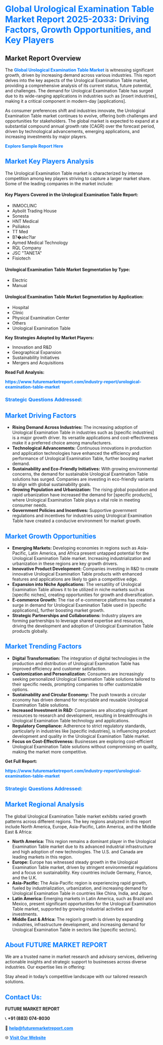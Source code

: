 <h1 style="color: #007BFF;">Global Urological Examination Table Market Report 2025-2033: Driving Factors, Growth Opportunities, and Key Players</h1>

<section id="overview">
<h2>Market Report Overview</h2>
<p>The <a href="https://www.futuremarketreport.com/industry-report/urological-examination-table-market" style="color: #007BFF; text-decoration: none;"><strong>Global Urological Examination Table Market</strong></a> is witnessing significant growth, driven by increasing demand across various industries. This report delves into the key aspects of the Urological Examination Table market, providing a comprehensive analysis of its current status, future potential, and challenges. The demand for Urological Examination Table has surged due to its wide-ranging applications in industries such as [insert industries], making it a critical component in modern-day [applications].</p>
<p>As consumer preferences shift and industries innovate, the Urological Examination Table market continues to evolve, offering both challenges and opportunities for stakeholders. The global market is expected to expand at a substantial compound annual growth rate (CAGR) over the forecast period, driven by technological advancements, emerging applications, and increasing investments by major players.</p>
</section>

<section id="overview">
<p><a href="https://www.futuremarketreport.com/request-sample/reportId=123574" style="color: #007BFF; text-decoration: none;"><strong>Explore Sample Report Here</strong></a></p>
</section>

<section id="key-players">
<h2 style="color: #007BFF;">Market Key Players Analysis</h2>
<p>The Urological Examination Table market is characterized by intense competition among key players striving to capture a larger market share. Some of the leading companies in the market include:</p>
<h4>Key Players Covered in the Urological Examination Table Report:</h4>
<ul><li>INMOCLINC</li><li>Aybolit Trading House</li><li>Sonesta</li><li>HNT Medical</li><li>Psiliakos</li><li>TT Med</li><li>B?�akc?lar</li><li>Aymed Medical Technology</li><li>RQL Company</li><li>JSC &quot;TANETA&quot;</li><li>Fisiotech</li></ul>
<h4>Urological Examination Table Market Segmentation by Type:</h4>
<ul><li>Electric</li><li>Manual</li></ul>

<h4>Urological Examination Table Market Segmentation by Application:</h4>
<ul><li>Hospital</li><li>Clinic</li><li>Physical Examination Center</li><li>Others</li><li>Urological Examination Table</li></ul>
<p><strong>Key Strategies Adopted by Market Players:</strong></p>
<ul>
<li>Innovation and R&D</li>
<li>Geographical Expansion</li>
<li>Sustainability Initiatives</li>
<li>Mergers and Acquisitions</li>
</ul>
</section>

<section>
<p><strong>Read Full Analysis: </strong></p><a href="https://www.futuremarketreport.com/industry-report/urological-examination-table-market" style="color: #007BFF; text-decoration: none;"><strong>https://www.futuremarketreport.com/industry-report/urological-examination-table-market</strong></a>
<h3 style="color: #007BFF;">Strategic Questions Addressed:</h3>
</section>

<section id="driving-factors">
<h2 style="color: #007BFF;">Market Driving Factors</h2>
<ul>
<li><strong>Rising Demand Across Industries:</strong> The increasing adoption of Urological Examination Table in industries such as [specific industries] is a major growth driver. Its versatile applications and cost-effectiveness make it a preferred choice among manufacturers.</li>
<li><strong>Technological Advancements:</strong> Continuous innovations in production and application technologies have enhanced the efficiency and performance of Urological Examination Table, further boosting market demand.</li>
<li><strong>Sustainability and Eco-Friendly Initiatives:</strong> With growing environmental concerns, the demand for sustainable Urological Examination Table solutions has surged. Companies are investing in eco-friendly variants to align with global sustainability goals.</li>
<li><strong>Growing Population and Urbanization:</strong> The rising global population and rapid urbanization have increased the demand for [specific products], where Urological Examination Table plays a vital role in meeting consumer needs.</li>
<li><strong>Government Policies and Incentives:</strong> Supportive government regulations and incentives for industries using Urological Examination Table have created a conducive environment for market growth.</li>
</ul>
</section>

<section id="growth-opportunities">
<h2 style="color: #007BFF;">Market Growth Opportunities</h2>
<ul>
<li><strong>Emerging Markets:</strong> Developing economies in regions such as Asia-Pacific, Latin America, and Africa present untapped potential for the Urological Examination Table market. Increasing industrialization and urbanization in these regions are key growth drivers.</li>
<li><strong>Innovative Product Development:</strong> Companies investing in R&D to create innovative Urological Examination Table products with enhanced features and applications are likely to gain a competitive edge.</li>
<li><strong>Expansion into Niche Applications:</strong> The versatility of Urological Examination Table allows it to be utilized in niche markets such as [specific niches], creating opportunities for growth and diversification.</li>
<li><strong>E-commerce Growth:</strong> The rise of e-commerce platforms has created a surge in demand for Urological Examination Table used in [specific applications], further boosting market growth.</li>
<li><strong>Strategic Partnerships and Collaborations:</strong> Industry players are forming partnerships to leverage shared expertise and resources, driving the development and adoption of Urological Examination Table products globally.</li>
</ul>
</section>

<section id="trending-factors">
<h2 style="color: #007BFF;">Market Trending Factors</h2>
<ul>
<li><strong>Digital Transformation:</strong> The integration of digital technologies in the production and distribution of Urological Examination Table has improved efficiency and customer satisfaction.</li>
<li><strong>Customization and Personalization:</strong> Consumers are increasingly seeking personalized Urological Examination Table solutions tailored to their specific needs, prompting companies to offer customizable options.</li>
<li><strong>Sustainability and Circular Economy:</strong> The push towards a circular economy has driven demand for recyclable and reusable Urological Examination Table solutions.</li>
<li><strong>Increased Investment in R&D:</strong> Companies are allocating significant resources to research and development, resulting in breakthroughs in Urological Examination Table technology and applications.</li>
<li><strong>Regulatory Compliance:</strong> Adherence to strict regulatory standards, particularly in industries like [specific industries], is influencing product development and quality in the Urological Examination Table market.</li>
<li><strong>Focus on Cost-Effectiveness:</strong> Businesses are exploring cost-efficient Urological Examination Table solutions without compromising on quality, making the market more competitive.</li>
</ul>
</section>

<section>
<p><strong>Get Full Report: </strong></p><a href="https://www.futuremarketreport.com/industry-report/urological-examination-table-market" style="color: #007BFF; text-decoration: none;"><strong>https://www.futuremarketreport.com/industry-report/urological-examination-table-market</strong></a>
<h3 style="color: #007BFF;">Strategic Questions Addressed:</h3>
</section>


<section id="regional-analysis">
<h2 style="color: #007BFF;">Market Regional Analysis</h2>
<p>The global Urological Examination Table market exhibits varied growth patterns across different regions. The key regions analyzed in this report include North America, Europe, Asia-Pacific, Latin America, and the Middle East & Africa:</p>
<ul>
<li><strong>North America:</strong> This region remains a dominant player in the Urological Examination Table market due to its advanced industrial infrastructure and high adoption of new technologies. The U.S. and Canada are leading markets in this region.</li>
<li><strong>Europe:</strong> Europe has witnessed steady growth in the Urological Examination Table market, driven by stringent environmental regulations and a focus on sustainability. Key countries include Germany, France, and the U.K.</li>
<li><strong>Asia-Pacific:</strong> The Asia-Pacific region is experiencing rapid growth, fueled by industrialization, urbanization, and increasing demand for Urological Examination Table in countries like China, India, and Japan.</li>
<li><strong>Latin America:</strong> Emerging markets in Latin America, such as Brazil and Mexico, present significant opportunities for the Urological Examination Table market, supported by growing industrial activities and investments.</li>
<li><strong>Middle East & Africa:</strong> The region’s growth is driven by expanding industries, infrastructure development, and increasing demand for Urological Examination Table in sectors like [specific sectors].</li>
</ul>
</section>

<footer>
<h2 style="color: #007BFF;">About FUTURE MARKET REPORT</h2>
<p>We are a trusted name in market research and advisory services, delivering actionable insights and strategic support to businesses across diverse industries. Our expertise lies in offering:</p>

<p>Stay ahead in today’s competitive landscape with our tailored research solutions.</p>

<h2 style="color: #007BFF;">Contact Us:</h2>
<p><strong>FUTURE MARKET REPORT</strong></p>
<p>📞 <strong>+91 (883) 074-8030</strong></p>
<p>📧 <strong><a href="mailto:help@futuremarketreport.com" style="color: #007BFF;">help@futuremarketreport.com</a></strong></p>
<p>🌐 <strong><a href="https://www.futuremarketreport.com/" style="color: #007BFF;">Visit Our Website</a></strong></p>
</footer>